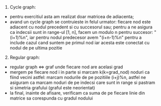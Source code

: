 1) Cycle graph:
  - pentru exercitiul asta am realizat doar matricea de adiacenta;
  - avand un cycle graph se contruieste in felul urmator: fiecare nod este adiacent cu nodul precedent si cu succesorul sau; pentru a ne asigura ca indecsii sunt
    in range-ul [1, n], facem un modulo n pentru succesor: "(i+1)%n", iar pentru nodul predecesor avem "(i+n-1)%n" pentru a include cazul cand suntem pe primul nod iar
    acesta este conectat cu nodul de pe ultima pozitie

2) Regular graph:
  - regular graph <=> graf unde fiecare nod are acelasi grad
  - mergem pe fiecare nod i in parte si marcam k(k=grad_nod) noduri ca fiind vecini astfel: marcam nodurile de pe pozitiile (i+j)%n, astfel ne asiguram ca
    marcam noduri de pe indecsi care sunt in range si pastram si simetria grafului (graful este neorientat)
  - la final, inainte de afisare, verificam ca suma de pe fiecare linie din matrice sa corespunda cu gradul nodului
